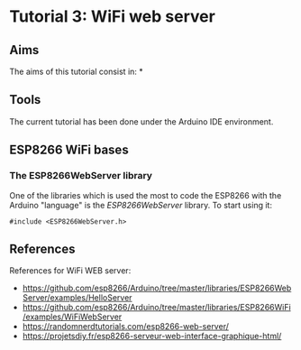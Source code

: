 # Tutorial 3: WiFi web server



## Aims

The aims of this tutorial consist in:
* 



## Tools

The current tutorial has been done under the Arduino IDE environment.



## ESP8266 WiFi bases

### The ESP8266WebServer library

One of the libraries which is used the most to code the ESP8266 with the Arduino "language" is the *ESP8266WebServer* library.
To start using it:

	#include <ESP8266WebServer.h>
	





## References

References for WiFi WEB server:
* https://github.com/esp8266/Arduino/tree/master/libraries/ESP8266WebServer/examples/HelloServer
* https://github.com/esp8266/Arduino/tree/master/libraries/ESP8266WiFi/examples/WiFiWebServer
* https://randomnerdtutorials.com/esp8266-web-server/
* https://projetsdiy.fr/esp8266-serveur-web-interface-graphique-html/
